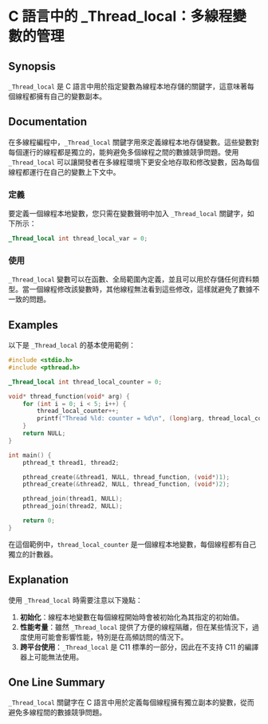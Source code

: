 <!--
Meta Description: # C 語言中的 _Thread_local：多線程變數的管理 ## Synopsis `_Thread_local` 是 C 語言中用於指定變數為線程本地存儲的關鍵字，這意味著每個線程都擁有自己的變數副本。 ## Documentation 在多線程編程中，`_Thread_local` 關鍵字用...
Meta Keywords: _thread_local, null, int, thread_local_counter, void
-->

# C 語言中的 _Thread_local：多線程變數的管理

## Synopsis
`_Thread_local` 是 C 語言中用於指定變數為線程本地存儲的關鍵字，這意味著每個線程都擁有自己的變數副本。

## Documentation
在多線程編程中，`_Thread_local` 關鍵字用來定義線程本地存儲變數。這些變數對每個運行的線程都是獨立的，能夠避免多個線程之間的數據競爭問題。使用 `_Thread_local` 可以讓開發者在多線程環境下更安全地存取和修改變數，因為每個線程都運行在自己的變數上下文中。

### 定義
要定義一個線程本地變數，您只需在變數聲明中加入 `_Thread_local` 關鍵字，如下所示：

```c
_Thread_local int thread_local_var = 0;
```

### 使用
`_Thread_local` 變數可以在函數、全局範圍內定義，並且可以用於存儲任何資料類型。當一個線程修改該變數時，其他線程無法看到這些修改，這樣就避免了數據不一致的問題。

## Examples
以下是 `_Thread_local` 的基本使用範例：

```c
#include <stdio.h>
#include <pthread.h>

_Thread_local int thread_local_counter = 0;

void* thread_function(void* arg) {
    for (int i = 0; i < 5; i++) {
        thread_local_counter++;
        printf("Thread %ld: counter = %d\n", (long)arg, thread_local_counter);
    }
    return NULL;
}

int main() {
    pthread_t thread1, thread2;

    pthread_create(&thread1, NULL, thread_function, (void*)1);
    pthread_create(&thread2, NULL, thread_function, (void*)2);

    pthread_join(thread1, NULL);
    pthread_join(thread2, NULL);

    return 0;
}
```

在這個範例中，`thread_local_counter` 是一個線程本地變數，每個線程都有自己獨立的計數器。

## Explanation
使用 `_Thread_local` 時需要注意以下幾點：

1. **初始化**：線程本地變數在每個線程開始時會被初始化為其指定的初始值。
2. **性能考量**：雖然 `_Thread_local` 提供了方便的線程隔離，但在某些情況下，過度使用可能會影響性能，特別是在高頻訪問的情況下。
3. **跨平台使用**：`_Thread_local` 是 C11 標準的一部分，因此在不支持 C11 的編譯器上可能無法使用。

## One Line Summary
`_Thread_local` 關鍵字在 C 語言中用於定義每個線程擁有獨立副本的變數，從而避免多線程間的數據競爭問題。
